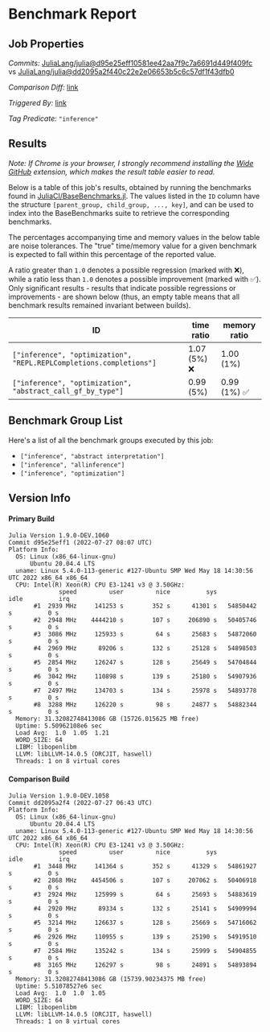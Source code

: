 # Benchmark Report

## Job Properties

*Commits:* [JuliaLang/julia@d95e25eff10581ee42aa7f9c7a6691d449f409fc](https://github.com/JuliaLang/julia/commit/d95e25eff10581ee42aa7f9c7a6691d449f409fc) vs [JuliaLang/julia@dd2095a2f440c22e2e06653b5c6c57df1f43dfb0](https://github.com/JuliaLang/julia/commit/dd2095a2f440c22e2e06653b5c6c57df1f43dfb0)

*Comparison Diff:* [link](https://github.com/JuliaLang/julia/compare/dd2095a2f440c22e2e06653b5c6c57df1f43dfb0..d95e25eff10581ee42aa7f9c7a6691d449f409fc)

*Triggered By:* [link](https://github.com/JuliaLang/julia/pull/46180#issuecomment-1196399882)

*Tag Predicate:* `"inference"`

## Results

*Note: If Chrome is your browser, I strongly recommend installing the [Wide GitHub](https://chrome.google.com/webstore/detail/wide-github/kaalofacklcidaampbokdplbklpeldpj?hl=en)
extension, which makes the result table easier to read.*

Below is a table of this job's results, obtained by running the benchmarks found in
[JuliaCI/BaseBenchmarks.jl](https://github.com/JuliaCI/BaseBenchmarks.jl). The values
listed in the `ID` column have the structure `[parent_group, child_group, ..., key]`,
and can be used to index into the BaseBenchmarks suite to retrieve the corresponding
benchmarks.

The percentages accompanying time and memory values in the below table are noise tolerances. The "true"
time/memory value for a given benchmark is expected to fall within this percentage of the reported value.

A ratio greater than `1.0` denotes a possible regression (marked with :x:), while a ratio less
than `1.0` denotes a possible improvement (marked with :white_check_mark:). Only significant results - results
that indicate possible regressions or improvements - are shown below (thus, an empty table means that all
benchmark results remained invariant between builds).

| ID | time ratio | memory ratio |
|----|------------|--------------|
| `["inference", "optimization", "REPL.REPLCompletions.completions"]` | 1.07 (5%) :x: | 1.00 (1%)  |
| `["inference", "optimization", "abstract_call_gf_by_type"]` | 0.99 (5%)  | 0.99 (1%) :white_check_mark: |

## Benchmark Group List

Here's a list of all the benchmark groups executed by this job:

- `["inference", "abstract interpretation"]`
- `["inference", "allinference"]`
- `["inference", "optimization"]`

## Version Info

#### Primary Build

```
Julia Version 1.9.0-DEV.1060
Commit d95e25eff1 (2022-07-27 08:07 UTC)
Platform Info:
  OS: Linux (x86_64-linux-gnu)
      Ubuntu 20.04.4 LTS
  uname: Linux 5.4.0-113-generic #127-Ubuntu SMP Wed May 18 14:30:56 UTC 2022 x86_64 x86_64
  CPU: Intel(R) Xeon(R) CPU E3-1241 v3 @ 3.50GHz: 
              speed         user         nice          sys         idle          irq
       #1  2939 MHz     141253 s        352 s      41301 s   54850442 s          0 s
       #2  2948 MHz    4444210 s        107 s     206890 s   50405746 s          0 s
       #3  3086 MHz     125933 s         64 s      25683 s   54872060 s          0 s
       #4  2969 MHz      89206 s        132 s      25128 s   54898503 s          0 s
       #5  2854 MHz     126247 s        128 s      25649 s   54704844 s          0 s
       #6  3042 MHz     110898 s        139 s      25180 s   54907936 s          0 s
       #7  2497 MHz     134703 s        134 s      25978 s   54893778 s          0 s
       #8  3288 MHz     126220 s         98 s      24877 s   54882344 s          0 s
  Memory: 31.32082748413086 GB (15726.015625 MB free)
  Uptime: 5.50962108e6 sec
  Load Avg:  1.0  1.05  1.21
  WORD_SIZE: 64
  LIBM: libopenlibm
  LLVM: libLLVM-14.0.5 (ORCJIT, haswell)
  Threads: 1 on 8 virtual cores

```

#### Comparison Build

```
Julia Version 1.9.0-DEV.1058
Commit dd2095a2f4 (2022-07-27 06:43 UTC)
Platform Info:
  OS: Linux (x86_64-linux-gnu)
      Ubuntu 20.04.4 LTS
  uname: Linux 5.4.0-113-generic #127-Ubuntu SMP Wed May 18 14:30:56 UTC 2022 x86_64 x86_64
  CPU: Intel(R) Xeon(R) CPU E3-1241 v3 @ 3.50GHz: 
              speed         user         nice          sys         idle          irq
       #1  3448 MHz     141364 s        352 s      41329 s   54861927 s          0 s
       #2  2868 MHz    4454506 s        107 s     207062 s   50406918 s          0 s
       #3  2924 MHz     125999 s         64 s      25693 s   54883619 s          0 s
       #4  2920 MHz      89334 s        132 s      25141 s   54909994 s          0 s
       #5  3214 MHz     126637 s        128 s      25669 s   54716062 s          0 s
       #6  2926 MHz     110955 s        139 s      25190 s   54919510 s          0 s
       #7  2584 MHz     135242 s        134 s      25999 s   54904855 s          0 s
       #8  3165 MHz     126297 s         98 s      24891 s   54893894 s          0 s
  Memory: 31.32082748413086 GB (15739.90234375 MB free)
  Uptime: 5.51078527e6 sec
  Load Avg:  1.0  1.0  1.05
  WORD_SIZE: 64
  LIBM: libopenlibm
  LLVM: libLLVM-14.0.5 (ORCJIT, haswell)
  Threads: 1 on 8 virtual cores

```
